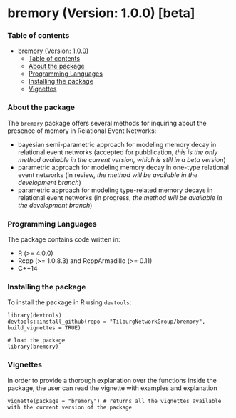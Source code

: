 # bremory (Version: 1.0.0) [beta]

### Table of contents
- [bremory (Version: 1.0.0)](#bremory-version-100)
    - [Table of contents](#table-of-contents)
    - [About the package](#about-the-package)
    - [Programming Languages](#programming-languages)
    - [Installing the package](#installing-the-package)
    - [Vignettes](#vignettes)

### About the package
The `bremory` package offers several methods for inquiring about the presence of memory in Relational Event Networks:
 * bayesian semi-parametric approach for modeling memory decay in relational event networks  (accepted for pubblication, _this is the only method available in the current version, which is still in a beta version_)
 * parametric approach for modeling memory decay in one-type relational event networks (in review, _the method will be available in the development branch_)
 * parametric approach for modeling type-related memory decays in relational event networks (in progress, _the method will be available in the development branch_)
 
### Programming Languages
The package contains code written in:
* R (>= 4.0.0)
* Rcpp (>= 1.0.8.3) and RcppArmadillo (>= 0.11)
* C++14
	
### Installing the package
To install the package in R using `devtools`:

```
library(devtools)
devtools::install_github(repo = "TilburgNetworkGroup/bremory", build_vignettes = TRUE)

# load the package
library(bremory)
```

### Vignettes
In order to provide a thorough explanation over the functions inside the package, the user can read the vignette with examples and explanation

```
vignette(package = "bremory") # returns all the vignettes available with the current version of the package 
```
